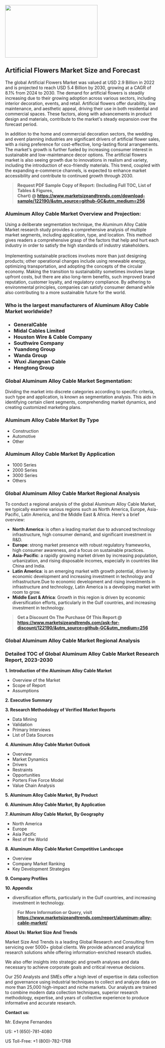 <p><img class="alignnone size-medium wp-image-20088" src="https://ffe5etoiles.com/wp-content/uploads/2024/12/MST1-300x171.png" alt="" width="300" height="171" /></p><h2>Artificial Flowers Market Size and Forecast</h2><p>The global Artificial Flowers Market was valued at USD 2.9 Billion in 2022 and is projected to reach USD 5.4 Billion by 2030, growing at a CAGR of 8.1% from 2024 to 2030. The demand for artificial flowers is steadily increasing due to their growing adoption across various sectors, including interior decoration, events, and retail. Artificial flowers offer durability, low maintenance, and aesthetic appeal, driving their use in both residential and commercial spaces. These factors, along with advancements in product design and materials, contribute to the market's steady expansion over the forecast period.</p><p>In addition to the home and commercial decoration sectors, the wedding and event planning industries are significant drivers of artificial flower sales, with a rising preference for cost-effective, long-lasting floral arrangements. The market's growth is further fueled by increasing consumer interest in sustainable and low-maintenance decor options. The artificial flowers market is also seeing growth due to innovations in realism and variety, including the introduction of eco-friendly materials. This trend, coupled with the expanding e-commerce channels, is expected to enhance market accessibility and contribute to continued growth through 2030.</p></p><blockquote id="" class=""><strong>Request PDF Sample Copy of Report: (Including Full TOC, List of Tables &amp; Figures, Chart)&nbsp;@&nbsp;<strong><a href="https://www.marketsizeandtrends.com/download-sample/122190/&utm_source=github-GC&utm_medium=256" target="_blank">https://www.marketsizeandtrends.com/download-sample/122190/&utm_source=github-GC&utm_medium=256</a></strong></strong></blockquote><h3 id="" class="">Aluminum Alloy Cable Market&nbsp;Overview and Projection:</h3><p id="" class="">Using a deliberate segmentation technique, the Aluminum Alloy Cable Market research study provides a comprehensive analysis of multiple market segments, including application, type, and location. This method gives readers a comprehensive grasp of the factors that help and hurt each industry in order to satisfy the high standards of industry stakeholders. <br /> <br />Implementing sustainable practices involves more than just designing products; other operational changes include using renewable energy, optimizing transportation, and adopting the concepts of the circular economy. Making the transition to sustainability sometimes involves large upfront costs, but there are also long-term benefits, such improved brand reputation, customer loyalty, and regulatory compliance. By adhering to environmental principles, companies can satisfy consumer demand while also contributing to a more sustainable future for the world.</p><h3 id="" class="">Who is the largest manufacturers of&nbsp;Aluminum Alloy Cable Market worldwide?</h3><h3 class=""><p><ul><li>GeneralCable </li><li> Midal Cables Limited </li><li> Houston Wire & Cable Company </li><li> Southwire Company </li><li> Yuandong Group </li><li> Wanda Group </li><li> Wuxi Jiangnan Cable </li><li> Hengtong Group</li></ul></p></h3><h3 id="" class="">Global&nbsp;Aluminum Alloy Cable Market Segmentation:</h3><p id="" class="">Dividing the market into discrete categories according to specific criteria, such type and application, is known as segmentation analysis. This aids in identifying certain client segments, comprehending market dynamics, and creating customized marketing plans.</p><h3 id="" class="">Aluminum Alloy Cable Market&nbsp;By Type</h3><p><p><ul><li>Construction </li><li> Automotive </li><li> Other</p></li></ul></p></p><h3 id="" class="">Aluminum Alloy Cable Market&nbsp;By Application</h3><p class=""><p><ul><li>1000 Series </li><li> 2000 Series </li><li> 3000 Series </li><li> Others</li></ul></p></p><h3 id="" class="">Global Aluminum Alloy Cable Market Regional Analysis</h3><p id="" class="">To conduct a regional analysis of the global Aluminum Alloy Cable Market, we typically examine various regions such as North America, Europe, Asia-Pacific, Latin America, and the Middle East &amp; Africa. Here's a brief overview:</p><ul><li><strong>North America</strong>: is often a leading market due to advanced technology infrastructure, high consumer demand, and significant investment in R&amp;D.</li><li><strong>Europe</strong>: strong market presence with robust regulatory frameworks, high consumer awareness, and a focus on sustainable practices.</li><li><strong>Asia-Pacific</strong>: a rapidly growing market driven by increasing population, urbanization, and rising disposable incomes, especially in countries like China and India.</li><li><strong>Latin America</strong>: is an emerging market with growth potential, driven by economic development and increasing investment in technology and infrastructure.Due to economic development and rising investments in infrastructure and technology, Latin America is a developing market with room to grow.</li><li><strong>Middle East &amp; Africa</strong>: Growth in this region is driven by economic diversification efforts, particularly in the Gulf countries, and increasing investment in technology.</li></ul><blockquote id="" class=""><strong>Get a Discount On The Purchase Of This Report @ <strong><a href="https://www.marketsizeandtrends.com/ask-for-discount/122190/&utm_source=github-GC&utm_medium=256" target="_blank">https://www.marketsizeandtrends.com/ask-for-discount/122190/&utm_source=github-GC&utm_medium=256</a></strong></strong></blockquote><h3 id="" class="">Global Aluminum Alloy Cable Market Regional Analysis</h3><h3 id="" class="">Detailed TOC of Global Aluminum Alloy Cable Market Research Report, 2023-2030</h3><p id="" class=""><strong>1. Introduction of the Aluminum Alloy Cable Market</strong></p><ul><li>Overview of the Market</li><li>Scope of Report</li><li>Assumptions</li></ul><p id="" class=""><strong>2. Executive Summary</strong></p><p id="" class=""><strong>3. Research Methodology of Verified Market Reports</strong></p><ul><li>Data Mining</li><li>Validation</li><li>Primary Interviews</li><li>List of Data Sources</li></ul><p id="" class=""><strong>4. Aluminum Alloy Cable Market Outlook</strong></p><ul><li>Overview</li><li>Market Dynamics</li><li>Drivers</li><li>Restraints</li><li>Opportunities</li><li>Porters Five Force Model</li><li>Value Chain Analysis</li></ul><p id="" class=""><strong>5. Aluminum Alloy Cable Market, By Product</strong></p><p id="" class=""><strong>6. Aluminum Alloy Cable Market, By Application</strong></p><p id="" class=""><strong>7. Aluminum Alloy Cable Market, By Geography</strong></p><ul><li>North America</li><li>Europe</li><li>Asia Pacific</li><li>Rest of the World</li></ul><p id="" class=""><strong>8. Aluminum Alloy Cable Market Competitive Landscape</strong></p><ul><li>Overview</li><li>Company Market Ranking</li><li>Key Development Strategies</li></ul><p id="" class=""><strong>9. Company Profiles</strong></p><p id="" class=""><strong>10. Appendix</strong></p><ul><li>diversification efforts, particularly in the Gulf countries, and increasing investment in technology.</li></ul><blockquote id="" class=""><strong>For More Information or Query, visit <strong><strong><a href="https://www.marketsizeandtrends.com/report/aluminum-alloy-cable-market/" target="_blank">https://www.marketsizeandtrends.com/report/aluminum-alloy-cable-market/</a></strong></strong></strong></blockquote><p id="" class=""><strong>About Us: Market Size And Trends</strong></p><p id="" class="">Market Size And Trends is a leading Global Research and Consulting firm servicing over 5000+ global clients. We provide advanced analytical research solutions while offering information-enriched research studies.</p><p id="" class="">We also offer insights into strategic and growth analyses and data necessary to achieve corporate goals and critical revenue decisions.</p><p id="" class="">Our 250 Analysts and SMEs offer a high level of expertise in data collection and governance using industrial techniques to collect and analyze data on more than 25,000 high-impact and niche markets. Our analysts are trained to combine modern data collection techniques, superior research methodology, expertise, and years of collective experience to produce informative and accurate research.</p><p id="" class=""><strong>Contact us:</strong></p><p id="" class="">Mr. Edwyne Fernandes</p><p id="" class="">US: +1 (650)-781-4080</p><p id="" class="">US Toll-Free: +1 (800)-782-1768</p>

